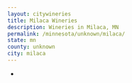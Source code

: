 ```yaml
---
layout: citywineries
title: Milaca Wineries
description: Wineries in Milaca, MN
permalink: /minnesota/unknown/milaca/
state: mn
county: unknown
city: milaca
---
```

-
